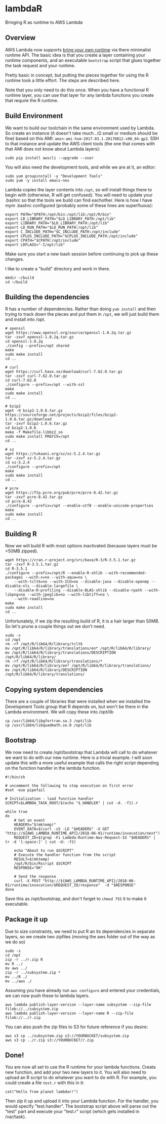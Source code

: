 # lambdaR
Bringing R as runtime to AWS Lambda

## Overview

AWS Lambda now supports [bring your own runtime](https://aws.amazon.com/blogs/aws/new-for-aws-lambda-use-any-programming-language-and-share-common-components/) via there minimalist runtime API. The basic idea is that you create a layer containing your runtime components, and an executable `bootstrap` script that glues together the task request and your runtime.

Pretty basic in concept, but putting the pieces together for using the R runtime took a little effort.  The steps are described here.

Note that you only need to do this once.  When you have a functional R runtime layer, you can use that layer for any lambda functions you create that require the R runtime.

## Build Environment

We want to build our toolchain in the same environment used by Lambda.  So create an instance (it doesn't take much...t2.small or medium should be fine) based on this AMI: `amzn-ami-hvm-2017.03.1.20170812-x86_64-gp2`.  SSH to that instance and update the AWS client tools (the one that comes with that AMI does not know about Lambda layers):

```
sudo pip install awscli --upgrade --user
```

You will also need the development tools, and while we are at it, an editor:

```
sudo yum groupinstall -y "Development Tools"
sudo yum -y install emacs-nox
```

Lambda copies the layer contents into `/opt`, so will install things there to begin with (otherwise, R will get confused).  You will need to update your .bashrc so that the tools we build can find eachother. Here is how I have mym .bashrc configured (probably some of these lines are superfluous):

```
export PATH="$PATH:/opt/bin:/opt/lib:/opt/R/bin"
export LD_LIBRARY_PATH="$LD_LIBRARY_PATH:/opt/lib"
export LIBRARY_PATH="$LD_LIBRARY_PATH:/opt/lib"
export LD_RUN_PATH="$LD_RUN_PATH:/opt/lib"
export C_INCLUDE_PATH="$C_INCLUDE_PATH:/opt/include"
export CPLUS_INCLUDE_PATH="$CPLUS_INCLUDE_PATH:/opt/include"
export CPATH="$CPATH:/opt/include"
export LDFLAGS="-I/opt/lib"
```
Make sure you start a new bash session before continuing to pick up these changes.

I like to create a "build" directory and work in there.

```
mkdir ~/build
cd ~/build
```

## Building the dependencies

R has a number of dependencies.  Rather than doing `yum install` and then trying to track down the pieces and put them in `/opt`, we will just build them and install into /opt.

```
# openssl
wget https://www.openssl.org/source/openssl-1.0.2q.tar.gz
tar -zxvf openssl-1.0.2q.tar.gz
cd openssl-1.0.2q
./config --prefix=/opt shared
make 
sudo make install
cd ..

# curl
wget https://curl.haxx.se/download/curl-7.62.0.tar.gz
tar -zxvf curl-7.62.0.tar.gz
cd curl-7.62.0
./configure --prefix=/opt --with-ssl
make 
sudo make install
cd ..

# bzip2
wget -O bzip2-1.0.6.tar.gz https://sourceforge.net/projects/bzip2/files/bzip2-1.0.6.tar.gz/download
tar -zxvf bzip2-1.0.6.tar.gz
cd bzip2-1.0.6
make -f Makefile-libbz2_so
sudo make install PREFIX=/opt
cd ..

# xz
wget https://tukaani.org/xz/xz-5.2.4.tar.gz
tar -zxvf xz-5.2.4.tar.gz
cd xz-5.2.4
./configure --prefix=/opt
make 
sudo make install
cd ..

# pcre
wget https://ftp.pcre.org/pub/pcre/pcre-8.42.tar.gz
tar -zxvf pcre-8.42.tar.gz
cd pcre-8.42
./configure --prefix=/opt --enable-utf8 --enable-unicode-properties
make 
sudo make install
cd ..
```

## Building R

Now we will build R with most options inactivated (because layers must be <50MB zipped).

```
wget https://cran.r-project.org/src/base/R-3/R-3.5.1.tar.gz
tar -zxvf R-3.5.1.tar.gz
cd R-3.5.1
./configure --prefix=/opt/R --enable-R-shlib --with-recommended-packages --with-x=no --with-aqua=no \
	--with-tcltk=no --with-ICU=no --disable-java --disable-openmp --disable-nls --disable-largefile \
	--disable-R-profiling --disable-BLAS-shlib --disable-rpath --with-libpng=no --with-jpeglib=no --with-libtiff=no \
	--with-readline=no
make
sudo make install
cd ..
```

Unfortunately, if we zip the resulting build of R, it is a hair larger than 50MB.  So let's prune a couple things out we don't need.

```
sudo -s
cd /opt
rm -rf /opt/R/lib64/R/library/tcltk
mv /opt/R/lib64/R/library/translations/en* /opt/R/lib64/R/library/
mv /opt/R/lib64/R/library/translations/DESCRIPTION /opt/R/lib64/R/library/
rm -rf /opt/R/lib64/R/library/translations/*
mv /opt/R/lib64/R/library/en* /opt/R/lib64/R/library/translations/
mv /opt/R/lib64/R/library/DESCRIPTION /opt/R/lib64/R/library/translations/
```

## Copying system dependencies

There are a couple of libraries that were installed when we installed the Development Tools group that R depends on, but won't be there in the Lambda environment.  We will copy these into /opt/lib

```
cp /usr/lib64/libgfortran.so.3 /opt/lib
cp /usr/lib64/libquadmath.so.0 /opt/lib

```

## Bootstrap

We now need to create /opt/bootstrap that Lambda will call to do whatever we want to do with our new runtime.  Here is a trivial example. I will soon update this with a more useful example that calls the right script depending on the function handler in the lambda function.

```
#!/bin/sh

# uncomment the following to stop execution on first error
#set -euo pipefail

# Initialization - load function handler
SCRIPT=$LAMBDA_TASK_ROOT/$(echo "$_HANDLER" | cut -d. -f1).r

while true
do
    # Get an event
    HEADERS="$(mktemp)"
    EVENT_DATA=$(curl -sS -LD "$HEADERS" -X GET "http://${AWS_LAMBDA_RUNTIME_API}/2018-06-01/runtime/invocation/next")
    REQUEST_ID=$(grep -Fi Lambda-Runtime-Aws-Request-Id "$HEADERS" | tr -d '[:space:]' | cut -d: -f2)

    echo "About to run $SCRIPT"
    # Execute the handler function from the script
    RESULT=$(mktemp)
    /opt/R/bin/Rscript $SCRIPT
    RESPONSE="OK"

    # Send the response
    curl -X POST "http://${AWS_LAMBDA_RUNTIME_API}/2018-06-01/runtime/invocation/$REQUEST_ID/response"  -d "$RESPONSE"
done
```
Save this as /opt/bootstrap, and don't forget to `chmod 755` it to make it executable.


## Package it up

Due to size constraints, we need to put R an its dependencies in separate layers, so we create two zipfiles (moving the aws folder out of the way as we do so)

```
sudo -s
cd /opt
zip -r ../r.zip R
mv R ../
mv aws ../
zip -r ../subsystem.zip *
mv ../R ./
mv ../aws ./

```

Assuming you have already run `aws configure` and entered your credentials, we can now push these to lambda layers.

```
aws lambda publish-layer-version --layer-name subsystem --zip-file fileb://../subsystem.zip
aws lambda publish-layer-version --layer-name R --zip-file fileb://../r.zip

```

You can also push the zip files to S3 for future reference if you desire:

```
aws s3 cp ../subsystem.zip s3://YOURBUCKET/subsystem.zip
aws s3 cp ../r.zip s3://YOURBUCKET/r.zip

```

## Done!

You are now all set to use the R runtime for your lambda functions.  Creata new function, and add your two new layers to it. You will also need to upload an R script to do whatever you want to do with R.  For example, you could create a file `test.r` with this in it:

```
cat("Hello from planet lambdar!")
```

Then zip it up and upload it into your Lambda function.  For the handler, you would specify "test.handler".  The bootstrap script above will parse out the "test" part and execute your "test.r" script (which gets installed in /var/task). 
